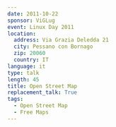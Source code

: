 ```yaml
---
date: 2011-10-22
sponsor: ViGLug
event: Linux Day 2011
location:
  address: Via Grazia Deledda 21
  city: Pessano con Bornago
  zip: 20060
  country: IT
language: it
type: talk
length: 45
title: Open Street Map
replacement_talk: True
tags:
  - Open Street Map
  - Free Maps
---
```

